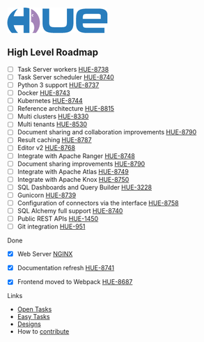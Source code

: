 ![alt text](https://raw.githubusercontent.com/cloudera/hue/master/docs/images/hue_logo.png "Hue Logo")

High Level Roadmap
------------------

* [ ] Task Server workers [HUE-8738](https://issues.cloudera.org/browse/HUE-8738)
* [ ] Task Server scheduler [HUE-8740](https://issues.cloudera.org/browse/HUE-8740)
* [ ] Python 3 support [HUE-8737](https://issues.cloudera.org/browse/HUE-8737)
* [ ] Docker [HUE-8743](https://issues.cloudera.org/browse/HUE-8743)
* [ ] Kubernetes [HUE-8744](https://issues.cloudera.org/browse/HUE-8744)
* [ ] Reference architecture [HUE-8815](https://issues.cloudera.org/browse/HUE-8815)
* [ ] Multi clusters [HUE-8330](https://issues.cloudera.org/browse/HUE-8330)
* [ ] Multi tenants [HUE-8530](https://issues.cloudera.org/browse/HUE-8530)
* [ ] Document sharing and collaboration improvements [HUE-8790](https://issues.cloudera.org/browse/HUE-8790)
* [ ] Result caching [HUE-8787](https://issues.cloudera.org/browse/HUE-8787)
* [ ] Editor v2 [HUE-8768](https://issues.cloudera.org/browse/HUE-8768)
* [ ] Integrate with Apache Ranger [HUE-8748](https://issues.cloudera.org/browse/HUE-8748)
* [ ] Document sharing improvements [HUE-8790](https://issues.cloudera.org/browse/HUE-8790)
* [ ] Integrate with Apache Atlas [HUE-8749](https://issues.cloudera.org/browse/HUE-8749)
* [ ] Integrate with Apache Knox [HUE-8750](https://issues.cloudera.org/browse/HUE-8750)
* [ ] SQL Dashboards and Query Builder [HUE-3228](https://issues.cloudera.org/browse/HUE-3228)
* [ ] Gunicorn [HUE-8739](https://issues.cloudera.org/browse/HUE-8739)
* [ ] Configuration of connectors via the interface [HUE-8758](https://issues.cloudera.org/browse/HUE-8758)
* [ ] SQL Alchemy full support [HUE-8740](https://issues.cloudera.org/browse/HUE-8740)
* [ ] Public REST APIs [HUE-1450](https://issues.cloudera.org/browse/HUE-1450)
* [ ] Git integration [HUE-951](https://issues.cloudera.org/browse/HUE-951)

Done

* [x] Web Server [NGINX](http://gethue.com/using-nginx-to-speed-up-hue-3-8-0/)
* [x] Documentation refresh [HUE-8741](https://issues.cloudera.org/browse/HUE-8741)
* [x] Frontend moved to Webpack [HUE-8687](https://issues.cloudera.org/browse/HUE-8687)


Links

* [Open Tasks](https://issues.cloudera.org/projects/HUE/issues)
* [Easy Tasks](https://issues.cloudera.org/browse/HUE-8745?filter=10431)
* [Designs](/docs/designs)
* How to [contribute](CONTRIBUTING.md)
